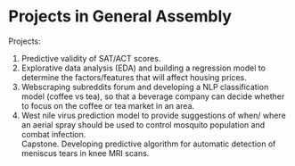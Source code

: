 # Projects in General Assembly

Projects:
1. Predictive validity of SAT/ACT scores.
2. Explorative data analysis (EDA) and building a regression model to determine the factors/features that will affect housing prices.
3. Webscraping subreddits forum and developing a NLP classification model (coffee vs tea), so that a beverage company can decide whether to focus on the coffee or tea market in an area.
4. West nile virus prediction model to provide suggestions of when/ where an aerial spray should be used to control mosquito population and combat infection.
<br> Capstone. Developing predictive algorithm for automatic detection of meniscus tears in knee MRI scans.
